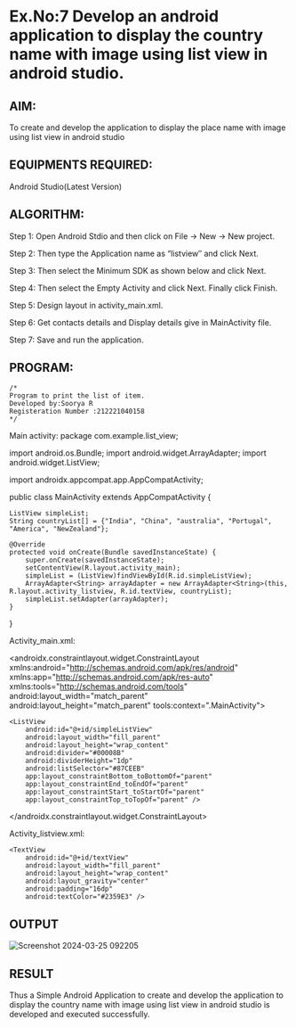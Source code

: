 
# Ex.No:7 Develop an android application to display the country name with image using list view in android studio.


## AIM:

To create and develop the application to display the place name with image using list view in android studio

## EQUIPMENTS REQUIRED:

Android Studio(Latest Version)

## ALGORITHM:

Step 1: Open Android Stdio and then click on File -> New -> New project.

Step 2: Then type the Application name as “listview″ and click Next. 

Step 3: Then select the Minimum SDK as shown below and click Next.

Step 4: Then select the Empty Activity and click Next. Finally click Finish.

Step 5: Design layout in activity_main.xml.

Step 6: Get contacts details and Display details give in MainActivity file.

Step 7: Save and run the application.

## PROGRAM:
```
/*
Program to print the list of item.
Developed by:Soorya R
Registeration Number :212221040158
*/
```
Main activity:
package com.example.list_view;

import android.os.Bundle;
import android.widget.ArrayAdapter;
import android.widget.ListView;

import androidx.appcompat.app.AppCompatActivity;

public class MainActivity extends AppCompatActivity {

    ListView simpleList;
    String countryList[] = {"India", "China", "australia", "Portugal", "America", "NewZealand"};

    @Override
    protected void onCreate(Bundle savedInstanceState) {
        super.onCreate(savedInstanceState);
        setContentView(R.layout.activity_main);
        simpleList = (ListView)findViewById(R.id.simpleListView);
        ArrayAdapter<String> arrayAdapter = new ArrayAdapter<String>(this, R.layout.activity_listview, R.id.textView, countryList);
        simpleList.setAdapter(arrayAdapter);
    }
}

Activity_main.xml:
<?xml version="1.0" encoding="utf-8"?>
<androidx.constraintlayout.widget.ConstraintLayout xmlns:android="http://schemas.android.com/apk/res/android"
    xmlns:app="http://schemas.android.com/apk/res-auto"
    xmlns:tools="http://schemas.android.com/tools"
    android:layout_width="match_parent"
    android:layout_height="match_parent"
    tools:context=".MainActivity">

    <ListView
        android:id="@+id/simpleListView"
        android:layout_width="fill_parent"
        android:layout_height="wrap_content"
        android:divider="#00008B"
        android:dividerHeight="1dp"
        android:listSelector="#87CEEB"
        app:layout_constraintBottom_toBottomOf="parent"
        app:layout_constraintEnd_toEndOf="parent"
        app:layout_constraintStart_toStartOf="parent"
        app:layout_constraintTop_toTopOf="parent" />

</androidx.constraintlayout.widget.ConstraintLayout>

Activity_listview.xml:

<?xml version="1.0" encoding="utf-8"?>
<LinearLayout xmlns:android="http://schemas.android.com/apk/res/android"
    android:layout_width="match_parent"
    android:layout_height="match_parent"
    android:orientation="vertical">

    <TextView
        android:id="@+id/textView"
        android:layout_width="fill_parent"
        android:layout_height="wrap_content"
        android:layout_gravity="center"
        android:padding="16dp"
        android:textColor="#2359E3" />
</LinearLayout>

## OUTPUT
![Screenshot 2024-03-25 092205](https://github.com/Pavithra-M119/listview/assets/119229774/32c1fe55-eb1b-4ebc-be34-7e025e3c039d)




## RESULT
Thus a Simple Android Application to create and develop the application to display the country name with image using list view in android studio is developed and executed successfully.

